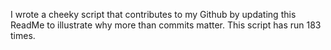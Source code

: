 I wrote a cheeky script that contributes to my Github by updating this ReadMe to illustrate why more than commits matter. This script has run 183 times.
